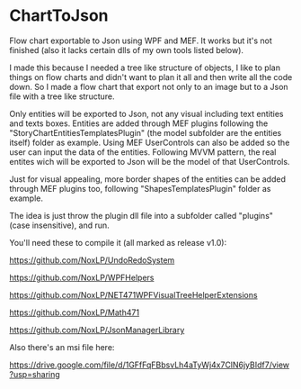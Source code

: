 # ChartToJson
Flow chart exportable to Json using WPF and MEF. It works but it's not finished (also it lacks certain dlls of my own tools listed below).

I made this because I needed a tree like structure of objects, I like to plan things on flow charts and didn't want to plan it all and then write all the code down. So I made a flow chart that export not only to an image but to a Json file with a tree like structure.

Only entities will be exported to Json, not any visual including text entities and texts boxes. 
Entities are added through MEF plugins following the "StoryChartEntitiesTemplatesPlugin" (the model subfolder are the entities itself) folder as example.
Using MEF UserControls can also be added so the user can input the data of the entities. Following MVVM pattern, the real entites wich will be exported to Json will be the model of that UserControls.

Just for visual appealing, more border shapes of the entities can be added through MEF plugins too, following "ShapesTemplatesPlugin" folder as example.

The idea is just throw the plugin dll file into a subfolder called "plugins" (case insensitive), and run.

You'll need these to compile it (all marked as release v1.0):

https://github.com/NoxLP/UndoRedoSystem

https://github.com/NoxLP/WPFHelpers

https://github.com/NoxLP/NET471WPFVisualTreeHelperExtensions

https://github.com/NoxLP/Math471

https://github.com/NoxLP/JsonManagerLibrary


Also there's an msi file here:  

https://drive.google.com/file/d/1GFfFqFBbsvLh4aTyWj4x7ClN6jyBIdf7/view?usp=sharing
